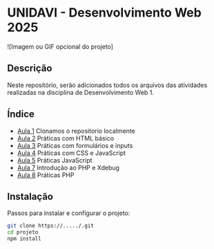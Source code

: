 # UNIDAVI - Desenvolvimento Web 2025

![Imagem ou GIF opcional do projeto]

## Descrição
Neste repositório, serão adicionados todos os arquivos das atividades realizadas na disciplina de Desenvolvimento Web 1.

## Índice

- [Aula 1](#aula1)
    Clonamos o repositorio localmente
- [Aula 2](#aula2)
    Práticas com HTML básico
- [Aula 3](#aula3)
    Práticas com formulários e inputs
- [Aula 4](#aula4)
    Práticas com CSS e JavaScript
- [Aula 5](#aula5)
    Práticas JavaScript
- [Aula 7](#aula7)
    Introdução ao PHP e Xdebug
- [Aula 8](#aula8)
    Práticas PHP



## Instalação
Passos para instalar e configurar o projeto:

```Bash
git clone https://...../.git
cd projeto
npm install
